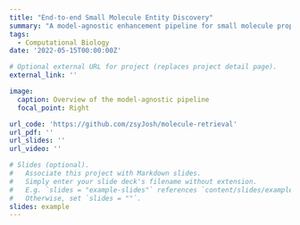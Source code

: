 ```yaml
---
title: "End-to-end Small Molecule Entity Discovery"
summary: "A model-agnostic enhancement pipeline for small molecule property prediction. It uses a encoder and a retriever to retrieve similar molecules out of the whole dataset as supportive evidence. It also introduces a refinement stage to utilize only supportive evidence for downstream task. It will soon be sealed as a toolkit."
tags:
  - Computational Biology
date: '2022-05-15T00:00:00Z'

# Optional external URL for project (replaces project detail page).
external_link: ''

image:
  caption: Overview of the model-agnostic pipeline
  focal_point: Right

url_code: 'https://github.com/zsyJosh/molecule-retrieval'
url_pdf: ''
url_slides: ''
url_video: ''

# Slides (optional).
#   Associate this project with Markdown slides.
#   Simply enter your slide deck's filename without extension.
#   E.g. `slides = "example-slides"` references `content/slides/example-slides.md`.
#   Otherwise, set `slides = ""`.
slides: example
---
```

